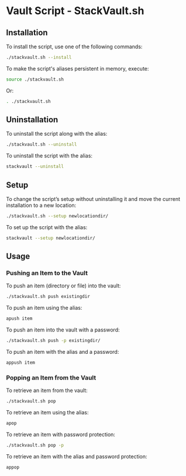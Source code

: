 # Vault Script - StackVault.sh

## Installation
To install the script, use one of the following commands:
```sh
./stackvault.sh --install
```

To make the script's aliases persistent in memory, execute:
```sh
source ./stackvault.sh
```
Or:
```sh
. ./stackvault.sh
```

## Uninstallation
To uninstall the script along with the alias:
```sh
./stackvault.sh --uninstall
```

To uninstall the script with the alias:
```sh
stackvault --uninstall
```

## Setup
To change the script’s setup without uninstalling it and move the current installation to a new location:
```sh
./stackvault.sh --setup newlocationdir/
```

To set up the script with the alias:
```sh
stackvault --setup newlocationdir/
```

## Usage

### Pushing an Item to the Vault
To push an item (directory or file) into the vault:
```sh
./stackvault.sh push existingdir
```

To push an item using the alias:
```sh
apush item
```

To push an item into the vault with a password:
```sh
./stackvault.sh push -p existingdir/
```

To push an item with the alias and a password:
```sh
appush item
```

### Popping an Item from the Vault
To retrieve an item from the vault:
```sh
./stackvault.sh pop
```

To retrieve an item using the alias:
```sh
apop
```

To retrieve an item with password protection:
```sh
./stackvault.sh pop -p
```

To retrieve an item with the alias and password protection:
```sh
appop
```